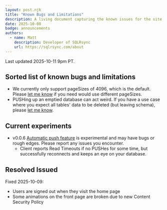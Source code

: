 ```yaml
---
layout: post.njk
title: "Known Bugs and Limitations"
description: A living document capturing the known issues for the site.
date: 2025-10-08
badge: announcements
authors:
  - name: Matt
    description: Developer of SQLRsync
    url: https://sqlrsync.com/about
---
```


Last updated 2025-10-11 9pm PT.

## Sorted list of known bugs and limitations

- We currently only support pageSizes of 4096, which is the default.  Please [let me know](/support) if you need would use different pageSizes.
- PUSHing up an emptied database can act weird. If you have a use case where you expect all tables' data to be deleted (but leaving schema), please [let me know](/support).

## Current experiments

- v0.0.6 [Automatic push feature](https://sqlrsync.com/blog/posts/2025-10-07-dev-notes) is experimental and may have bugs or rough edges. Please report any issues you encounter.
  - Client reports Read Timeouts if no PUSHes for some time, but successfully reconnects and keeps an eye on your database.

## Resolved Issued

Fixed 2025-10-09:

- Users are signed out when they visit the home page
- Some animations on the front page are broken due to new Content Security Policy
